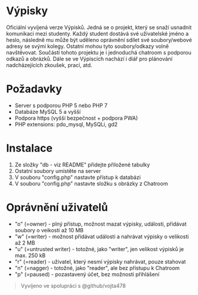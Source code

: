 # Výpisky
Oficiální vyvíjená verze Výpisků.
Jedná se o projekt, který se snaží usnadnit komunikaci mezi studenty. Každý student dostává své uživatelské jméno a heslo, následně
mu může být uděleno oprávnění sdílet své soubory/webové adresy se svými kolegy. Ostatní mohou tyto soubory/odkazy volně navštěvovat.
Součástí tohoto projektu je i jednoduchá chatroom s podporou odkazů a obrázků. Dále se ve Výpiscích nachází i diář pro plánování nadcházejících zkoušek, prací, atd.

# Požadavky
- Server s podporou PHP 5 nebo PHP 7
- Databáze MySQL 5 a vyšší
- Podpora https (vyšší bezpečnost + podpora PWA)
- PHP extensions: pdo_mysql, MySQLi, gd2

# Instalace
1) Ze složky "db - viz README" přidejte přiložené tabulky
2) Ostatní soubory umístěte na server
3) V souboru "config.php" nastavte přístup k databázi
4) V souboru "config.php" nastavte složku s obrázky z Chatroom

# Oprávnění uživatelů
- "o" (=owner) - plný přístup, možnost mazat výpisky, události, přidávat soubory o veikosti až 10 MB
- "w" (=writer) - možnost přidávat události a nahrávat výpisky o velikosti až 2 MB
- "u" (=untrusted writer) - totožné, jako "writer", jen velikost výpisků je max. 250 kB
- "r" (=reader) - uživatel, který nesmí výpisky nahrávat, pouze stahovat
- "n" (=nagger) - totožné, jako "reader", ale bez přístupu k Chatroom
- "p" (=paused) - pozastavený účet, bez možnosti přihlášení

> Vyvíjeno ve spolupráci s @github/vojta478
